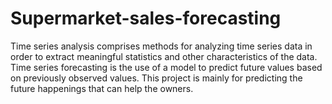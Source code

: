 # Supermarket-sales-forecasting
Time series analysis comprises methods for analyzing time series data in order to extract meaningful statistics and other characteristics of the data. Time series forecasting is the use of a model to predict future values based on previously observed values. This project is mainly for predicting the future happenings that can help the owners.
